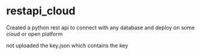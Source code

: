 # restapi_cloud
Created a python rest api to connect with any database and deploy on some cloud or open platform


not uploaded the key.json which contains the key
